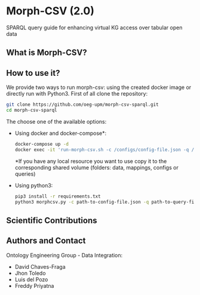 # Morph-CSV (2.0)
SPARQL query guide for enhancing virtual KG access over tabular open data 


## What is Morph-CSV?


## How to use it?
We provide two ways to run morph-csv: using the created docker image or directly run with Python3. First of all clone the repository:
```bash
git clone https://github.com/oeg-upm/morph-csv-sparql.git
cd morph-csv-sparql
```
The choose one of the available options:
- Using docker and docker-compose*:
    ```bash
    docker-compose up -d
    docker exec -it 'run-morph-csv.sh -c /configs/config-file.json -q /queries/query-file.rq' morphcsv
    ```

    *If you have any local resource you want to use copy it to the corresponding shared volume (folders: data, mappings, configs or queries)

- Using python3:
    ```bash
    pip3 install -r requirements.txt
    python3 morphcsv.py -c path-to-config-file.json -q path-to-query-file.rq
    ```

## Scientific Contributions


## Authors and Contact
Ontology Engineering Group - Data Integration:
- David Chaves-Fraga
- Jhon Toledo
- Luis del Pozo
- Freddy Priyatna